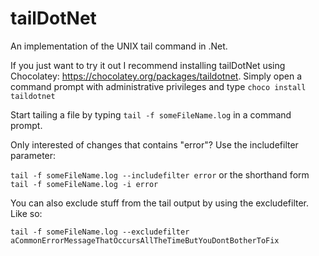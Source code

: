 tailDotNet
==========

An implementation of the UNIX tail command in .Net.

If you just want to try it out I recommend installing tailDotNet using Chocolatey: https://chocolatey.org/packages/taildotnet. Simply open a command prompt with administrative privileges and type
    `choco install taildotnet`

Start tailing a file by typing `tail -f someFileName.log` in a command prompt.

Only interested of changes that contains "error"? Use the includefilter parameter:

`tail -f someFileName.log --includefilter error` or the shorthand form `tail -f someFileName.log -i error`

You can also exclude stuff from the tail output by using the excludefilter. Like so:

`tail -f someFileName.log --excludefilter aCommonErrorMessageThatOccursAllTheTimeButYouDontBotherToFix`
